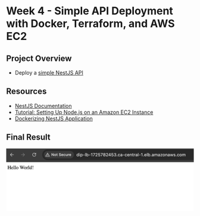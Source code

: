 # Week 4 - Simple API Deployment with Docker, Terraform, and AWS EC2
## Project Overview
- Deploy a [simple NestJS API](https://github.com/katiestruthers/Deploy-in-Public-NestJS)

## Resources
- [NestJS Documentation](https://docs.nestjs.com/)
- [Tutorial: Setting Up Node.js on an Amazon EC2 Instance](https://docs.aws.amazon.com/sdk-for-javascript/v2/developer-guide/setting-up-node-on-ec2-instance.html)
- [Dockerizing NestJS Application](https://medium.com/@sujan.dumaru.official/dockerizing-nestjs-application-c4b25139fe4c)

## Final Result
<img src="Week4_Deployment_Success.png" width="750" />